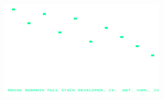 <!-- Profile Banner -->
<!-- <p align="center">
  <img src="./assets/animation1.svg" width="300" height="300" alt="Pixel Animation 1" />
</p>
<p align="center">
  <img src="./assets/animation2.svg" width="300" height="300" alt="Pixel Animation 2" /> -->
<!-- </p>
<p align="center">
  <img src="./assets/animation3.svg" width="300" height="300" alt="Pixel Animation 3" />
</p>
<p align="center">
  <img src="./assets/animation6obr.svg" width="300" height="300" alt="Pixel Animation 3" />
</p> -->
<p align="center">
  <img src="./assets/anim7.svg" width="800" height="300" alt="Pixel Animation 3" />
</p>
<!-- <p align="center">
  <img src="./assets/animation4.svg" width="300" height="300" alt="Pixel Animation 4" />
</p>
 -->
<!-- <img src="https://readme-typing-svg.demolab.com?lines=.+..+..+...;.+...+...+..+...+...+....+...+.....+....+....+......+...+....+.+..+.....+.+.+..+.+...&center=true&width=380&height=45" /> -->

<!-- <p align="center">
  🚀 Full-stack Developer | ❤️ JavaScript & C# | 🌍 Based in Sweden
</p>

---

### 🛠 Tech Stack

- ⚙️ Backend: C#, ASP.NET Core, EF Core, SQL
- 🖥 Frontend: React, JavaScript, MUI, Vite
- 🐳 DevOps: Docker, GitHub Actions
- 🧪 Testing: xUnit, FluentAssertions, Integration Tests

---
 -->
